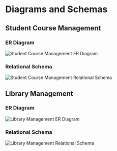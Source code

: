 # Diagrams and Schemas

## Student Course Management

### ER Diagram
![Student Course Management ER Diagram](https://github.com/user-attachments/assets/136266ae-dea7-43a1-b54e-fa9e223e7913)

### Relational Schema
![Student Course Management Relational Schema](https://github.com/user-attachments/assets/28eace03-584d-4872-835d-3de1fc169547)

## Library Management

### ER Diagram
![Library Management ER Diagram](https://github.com/user-attachments/assets/16dcb23a-a372-46eb-944d-8952e1909419)

### Relational Schema
![Library Management Relational Schema](https://github.com/user-attachments/assets/23bb133f-d6b1-433c-9090-c01c5ba8b728)




